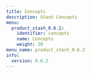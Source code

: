 ```yaml
---
title: Concepts
description: Stash Concepts
menu:
  product_stash_0.6.2:
    identifier: concepts
    name: Concepts
    weight: 20
menu_name: product_stash_0.6.2
info:
  version: 0.6.2
---
```


